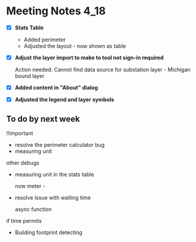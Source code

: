 # Meeting Notes 4_18

- [x] **Stats Table**
  - Added perimeter
  - Adjusted the layout - now shown as table
  
- [x] **Adjust the layer import to make to tool not sign-in required**
  
  Action needed: Cannot find data source for substation layer - Michigan bound layer
  
- [x] **Added content in "About" dialog**

- [x] **Adjusted the legend and layer symbols**



## To do by next week

!!important

- resolve the perimeter calculator bug
- measuring unit

other debugs

- measuring unit in the stats table

  now meter - 

- resolve issue with waiting time

  async function

if time permits

- Building footprint detecting

